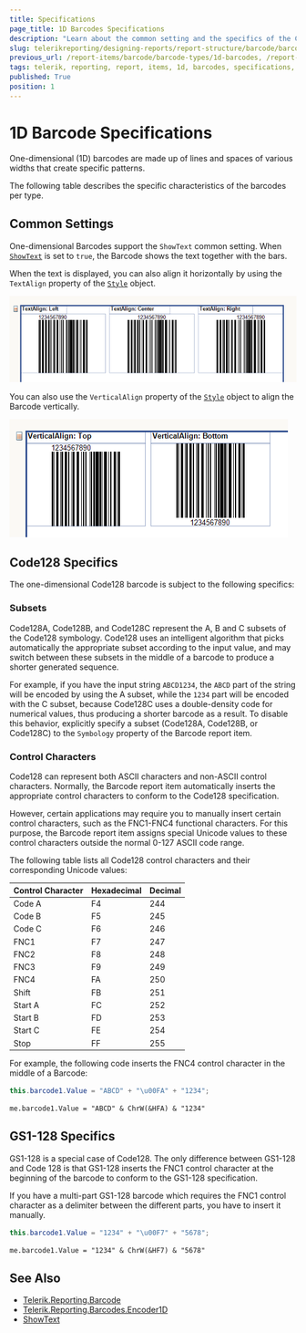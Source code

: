 ```yaml
---
title: Specifications 
page_title: 1D Barcodes Specifications 
description: "Learn about the common setting and the specifics of the Code128 and GS1-128 one-dimensional barcode types when working with the Telerik Reporting Barcode report item."
slug: telerikreporting/designing-reports/report-structure/barcode/barcode-types/1d-barcodes
previous_url: /report-items/barcode/barcode-types/1d-barcodes, /report-items-barcode-types1D
tags: telerik, reporting, report, items, 1d, barcodes, specifications, settings
published: True
position: 1
---
```


# 1D Barcode Specifications

One-dimensional (1D) barcodes are made up of lines and spaces of various widths that create specific patterns.

The following table describes the specific characteristics of the barcodes per type.

## Common Settings

One-dimensional Barcodes support the `ShowText` common setting. When [`ShowText`](/reporting/api/Telerik.Reporting.Barcodes.Encoder1D#Telerik_Reporting_Barcodes_Encoder1D_ShowText) is set to `true`, the Barcode shows the text together with the bars. 

When the text is displayed, you can also align it horizontally by using the `TextAlign` property of the [`Style`](/reporting/api/Telerik.Reporting.ReportItemBase#Telerik_Reporting_ReportItemBase_Style) object. 

![barcode-textalign-property](../images/Barcodes/barcode-textalign-property.png) 

You can also use the `VerticalAlign` property of the [`Style`](/reporting/api/Telerik.Reporting.ReportItemBase#Telerik_Reporting_ReportItemBase_Style) object to align the Barcode vertically. 

![barcode-verticalalign-property](../images/Barcodes/barcode-verticalalign-property.png)

## Code128 Specifics

The one-dimensional Code128 barcode is subject to the following specifics: 

### Subsets 

Code128A, Code128B, and Code128C represent the A, B and C subsets of the Code128 symbology. Code128 uses an intelligent algorithm that picks automatically the appropriate subset according to the input value, and may switch between these subsets in the middle of a barcode to produce a shorter generated sequence. 

For example, if you have the input string `ABCD1234`, the `ABCD` part of the string will be encoded by using the A subset, while the `1234` part will be encoded with the C subset, because Code128C uses a double-density code for numerical values, thus producing a shorter barcode as a result. To disable this behavior, explicitly specify a subset (Code128A, Code128B, or Code128C) to the `Symbology` property of the Barcode report item. 

### Control Characters 

Code128 can represent both ASCII characters and non-ASCII control characters. Normally, the Barcode report item automatically inserts the appropriate control characters to conform to the Code128 specification. 

However, certain applications may require you to manually insert certain control characters, such as the FNC1-FNC4 functional characters. For this purpose, the Barcode report item assigns special Unicode values to these control characters outside the normal 0-127 ASCII code range. 
  

The following table lists all Code128 control characters and their corresponding Unicode values: 

| Control Character | Hexadecimal | Decimal |
| ------ | ------ | ------ |
|Code A|F4|244|
|Code B|F5|245|
|Code C|F6|246|
|FNC1|F7|247|
|FNC2|F8|248|
|FNC3|F9|249|
|FNC4|FA|250|
|Shift|FB|251|
|Start A|FC|252|
|Start B|FD|253|
|Start C|FE|254|
|Stop|FF|255|


For example, the following code inserts the FNC4 control character in the middle of a Barcode:
    
````C#
this.barcode1.Value = "ABCD" + "\u00FA" + "1234";
````
````VB.NET
me.barcode1.Value = "ABCD" & ChrW(&HFA) & "1234"
````

## GS1-128 Specifics 

GS1-128 is a special case of Code128. The only difference between GS1-128 and Code 128 is that GS1-128 inserts the FNC1 control character at the beginning of the barcode to conform to the GS1-128 specification.

If you have a multi-part GS1-128 barcode which requires the FNC1 control character as a delimiter between the different parts, you have to insert it manually. 
    
````C#
this.barcode1.Value = "1234" + "\u00F7" + "5678";
````
````VB.NET
me.barcode1.Value = "1234" & ChrW(&HF7) & "5678"
````


## See Also
 
* [Telerik.Reporting.Barcode](/reporting/api/Telerik.Reporting.Barcode)
* [Telerik.Reporting.Barcodes.Encoder1D](/reporting/api/Telerik.Reporting.Barcodes.Encoder1D)
* [ShowText](/reporting/api/Telerik.Reporting.Barcodes.Encoder1D#Telerik_Reporting_Barcodes_Encoder1D_ShowText)
